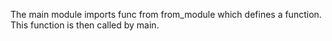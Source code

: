 The main module imports func from from_module which defines a function. This function is then called by main.